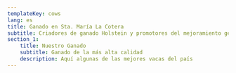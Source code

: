 ```yaml
---
templateKey: cows
lang: es
title: Ganado en Sta. María La Cotera
subtitle: Criadores de ganado Holstein y promotores del mejoramiento genético en México 
section_1:
    title: Nuestro Ganado
    subtitle: Ganado de la más alta calidad
    description: Aquí algunas de las mejores vacas del país
---
```

<!-- Used for inserting perhaps a jsx section if it were mdx format -->